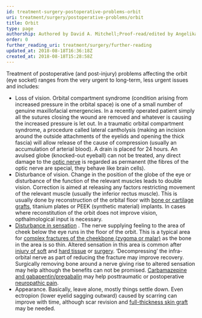 ```yaml
---
id: treatment-surgery-postoperative-problems-orbit
uri: treatment/surgery/postoperative-problems/orbit
title: Orbit
type: page
authorship: Authored by David A. Mitchell;Proof-read/edited by Angelika Sebald
order: 0
further_reading_uri: treatment/surgery/further-reading
updated_at: 2018-08-18T16:36:18Z
created_at: 2018-08-18T15:28:58Z
---
```


<p>Treatment of postoperative (and post-injury) problems affecting
    the orbit (eye socket) ranges from the very urgent to long-term,
    less urgent issues and includes:</p>
<ul>
    <li>Loss of vision. Orbital compartment syndrome (condition arising
        from increased pressure in the orbital space) is one
        of a small number of genuine maxillofacial emergencies.
        In a recently operated patient simply all the sutures
        closing the wound are removed and whatever is causing
        the increased pressure is let out. In a traumatic orbital
        compartment syndrome, a procedure called lateral cantholysis
        (making an incision around the outside attachments of
        the eyelids and opening the thick fascia) will allow
        release of the cause of compression (usually an accumulation
        of arterial blood). A drain is placed for 24 hours. An
        avulsed globe (knocked-out eyeball) can not be treated,
        any direct damage to the <a href="/diagnosis/a-z/neuropathies/detailed">optic nerve</a>        is regarded as permanent (the fibres of the optic nerve
        are special, they behave like brain cells).</li>
    <li>Disturbance of vision. Change in the position of the globe
        of the eye or disturbance of the function of the relevant
        muscles leads to double vision. Correction is aimed at
        releasing any factors restricting movement of the relevant
        muscle (usually the inferior rectus muscle). This is
        usually done by reconstruction of the orbital floor with
        <a href="/treatment/surgery/reconstruction">bone or cartilage grafts</a>,
        titanium plates or PEEK (synthetic material) implants.
        In cases where reconstitution of the orbit does not improve
        vision, opthalmological input is necessary.</li>
    <li><a href="/diagnosis/a-z/neuropathies">Disturbance in sensation</a>        . The nerve supplying feeling to the area of cheek below
        the eye runs in the floor of the orbit. This is a typical
        area for <a href="/diagnosis/a-z/fracture">complex fractures of the cheekbone (zygoma or malar)</a>        as the bone in the area is so thin. Altered sensation
        in this area is common after <a href="/diagnosis/a-z/damage/getting-started">injury of soft</a>        and <a href="/diagnosis/a-z/fracture">hard tissue</a>        or <a href="/treatment/surgery">surgery</a>. ‘Decompressing’
        the infra-orbital nerve as part of reducing the fracture
        may improve recovery. Surgically removing bone around
        a nerve giving rise to altered sensation may help although
        the benefits can not be promised. <a href="/treatment/other/medication/miscellaneous/antiepileptics">Carbamazepine and gabapentin/pregabalin</a>        may help posttraumatic or postoperative <a href="/treatment/other/medication/pain/more-info">neuropathic pain</a>.</li>
    <li>Appearance. Basically, leave alone, mostly things settle
        down. Even ectropion (lower eyelid sagging outward) caused
        by scarring can improve with time, although scar revision
        and <a href="/treatment/surgery/reconstruction">full-thickness skin graft</a>        may be needed.</li>
</ul>
